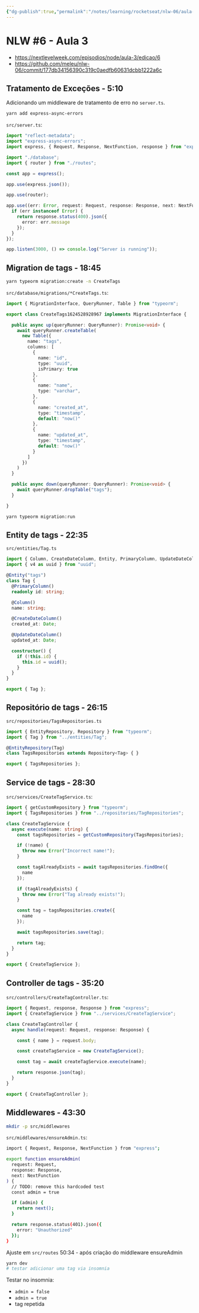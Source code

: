 ```yaml
---
{"dg-publish":true,"permalink":"/notes/learning/rocketseat/nlw-06/aula-03/","dgHomeLink":true,"dgPassFrontmatter":false,"dgShowBacklinks":true,"dgShowLocalGraph":false}
---
```


# NLW #6 - Aula 3

- <https://nextlevelweek.com/episodios/node/aula-3/edicao/6>
- <https://github.com/meleu/nlw-06/commit/177db34156390c319c0aedfb60631dcbb1222a6c>


## Tratamento de Exceções - 5:10

Adicionando um middleware de tratamento de erro no `server.ts`.

```sh
yarn add express-async-errors
```

`src/server.ts`:
```ts
import "reflect-metadata";
import "express-async-errors";
import express, { Request, Response, NextFunction, response } from "express";

import "./database";
import { router } from "./routes";

const app = express();

app.use(express.json());

app.use(router);

app.use((err: Error, request: Request, response: Response, next: NextFunction) => {
  if (err instanceof Error) {
    return response.status(400).json({
      error: err.message
    });
  }
});

app.listen(3000, () => console.log("Server is running"));
```

## Migration de tags - 18:45

```sh
yarn typeorm migration:create -n CreateTags
```

`src/database/migrations/*CreateTags.ts`:
```ts
import { MigrationInterface, QueryRunner, Table } from "typeorm";

export class CreateTags1624528928967 implements MigrationInterface {

  public async up(queryRunner: QueryRunner): Promise<void> {
    await queryRunner.createTable(
      new Table({
        name: "tags",
        columns: [
          {
            name: "id",
            type: "uuid",
            isPrimary: true
          },
          {
            name: "name",
            type: "varchar",
          },
          {
            name: "created_at",
            type: "timestamp",
            default: "now()"
          },
          {
            name: "updated_at",
            type: "timestamp",
            default: "now()"
          }
        ]
      })
    )
  }

  public async down(queryRunner: QueryRunner): Promise<void> {
    await queryRunner.dropTable("tags");
  }

}
```

```sh
yarn typeorm migration:run
```

## Entity de tags - 22:35

`src/entities/Tag.ts`
```ts
import { Column, CreateDateColumn, Entity, PrimaryColumn, UpdateDateColumn } from "typeorm";
import { v4 as uuid } from "uuid";

@Entity("tags")
class Tag {
  @PrimaryColumn()
  readonly id: string;

  @Column()
  name: string;

  @CreateDateColumn()
  created_at: Date;

  @UpdateDateColumn()
  updated_at: Date;

  constructor() {
    if (!this.id) {
      this.id = uuid();
    }
  }
}

export { Tag };
```

## Repositório de tags - 26:15

`src/repositories/TagsRepositories.ts`
```ts
import { EntityRepository, Repository } from "typeorm";
import { Tag } from "../entities/Tag";

@EntityRepository(Tag)
class TagsRepositories extends Repository<Tag> { }

export { TagsRepositories };
```

## Service de tags - 28:30

`src/services/CreateTagService.ts`:
```ts
import { getCustomRepository } from "typeorm";
import { TagsRepositories } from "../repositories/TagRepositories";

class CreateTagService {
  async execute(name: string) {
    const tagsRepositories = getCustomRepository(TagsRepositories);

    if (!name) {
      throw new Error("Incorrect name!");
    }

    const tagAlreadyExists = await tagsRepositories.findOne({
      name
    });

    if (tagAlreadyExists) {
      throw new Error("Tag already exists!");
    }

    const tag = tagsRepositories.create({
      name
    });

    await tagsRepositories.save(tag);

    return tag;
  }
}

export { CreateTagService };
```

## Controller de tags - 35:20

`src/controllers/CreateTagController.ts`:
```ts
import { Request, response, Response } from "express";
import { CreateTagService } from "../services/CreateTagService";

class CreateTagController {
  async handle(request: Request, response: Response) {

    const { name } = request.body;

    const createTagService = new CreateTagService();

    const tag = await createTagService.execute(name);

    return response.json(tag);
  }
}

export { CreateTagController };
```

## Middlewares - 43:30

```sh
mkdir -p src/middlewares
```

`src/middlewares/ensureAdmin.ts`:
```sh
import { Request, Response, NextFunction } from "express";

export function ensureAdmin(
  request: Request,
  response: Response,
  next: NextFunction
) {
  // TODO: remove this hardcoded test
  const admin = true

  if (admin) {
    return next();
  }

  return response.status(401).json({
    error: "Unauthorized"
  });
}
```

Ajuste em `src/routes` 50:34 - após criação do middleware ensureAdmin

```sh
yarn dev
# testar adicionar uma tag via insomnia
```

Testar no insomnia:
- `admin = false`
- `admin = true`
- tag repetida